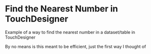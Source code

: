 # Find the Nearest Number in TouchDesigner
Example of a way to find the nearest number in a dataset/table in TouchDesigner

By no means is this meant to be efficient, just the first way I thought of
